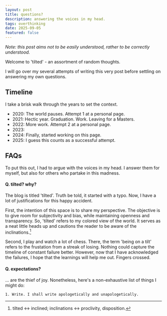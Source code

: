 ```yaml
---
layout: post
title: questions?
description: answering the voices in my head.
tags: overthinking
date: 2025-09-05
featured: false
---
```


_Note: this post aims not to be easily understood, rather to be correctly understood._

Welcome to 'tilted' - an assortment of random thoughts.

I will go over my several attempts of writing this very post before settling on answering my own questions.

## Timeline

I take a brisk walk through the years to set the context.

- 2020: The world pauses. Attempt 1 at a personal page.
- 2021: Hectic year. Graduation. Work. Leaving for a Masters.
- 2022: More work. Attempt 2 at a personal page.
- 2023:
- 2024: Finally, started working on this page.
- 2025: I guess this counts as a successful attempt.

## FAQs

To put this out, I had to argue with the voices in my head. I answer them for myself, but also for others who partake in this madness.

#### Q. tilted? why?

The blog is titled 'tilted'. Truth be told, it started with a typo. Now, I have a lot of justifications for this happy accident.

First, the intention of this space is to share my perspective. The objective is to give room for subjectivity and bias, while maintaining openness and transparency. So, 'tilted' refers to my colored view of the world. It serves as a neat little heads up and cautions the reader to be aware of the inclinations.[^1]

Second, I play and watch a lot of chess. There, the term 'being on a tilt' refers to the frustation from a streak of losing. Nothing could capture the timeline of constant failure better. However, now that I have acknowledged the failures, I hope that the learnings will help me out. Fingers crossed.

#### Q. expectations?

... are the thief of joy. Nonetheless, here's a non-exhaustive list of things I might do:

    1. Write. I shall write apologetically and unapologetically.

[^1]: tilted &harr; inclined; inclinations &harr; proclivity, disposition.

